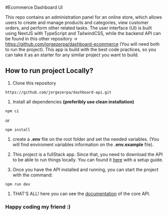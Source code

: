 #Ecommerce Dashboard UI

This repo contains an administration panel for an online store, which allows users to create and manage products and categories, view customer orders, and perform other related tasks. The user interface (UI) is built using NextJS with TypeScript and TailwindCSS, while the backend API can be found in this other repository -> https://github.com/jorgezerpa/dashboard-ecommerce (You will need both to run the project). This app is build with the best code practices, so you can take it as an starter for any similar project you want to build.

## How to run project Locally?

1. Clone this repository 
```
https://github.com/jorgezerpa/dashboard-api.git
```

1. Install all dependencies **(preferibly use clean installation)**
```
npm ci 
```
or
```
npm install 
```

1. create a __.env__ file on the root folder and set the needed variables. (You will find enviroment variables information on the **.env.example** file).

1. This project is a fullStack app. Since that, you need to download the API to be able to run things locally. You can found it [here](https://github.com/jorgezerpa/dashboard-ecommerce) with a setup guide.

1. Once you have the API installed and running,  you can start the project with the command:
```
npm run dev
```

1. THAT'S ALL! here you can see the [documentation](https://documenter.getpostman.com/view/17956788/2s8Z6x3DhN) of the core API.

### Happy coding my friend :)
